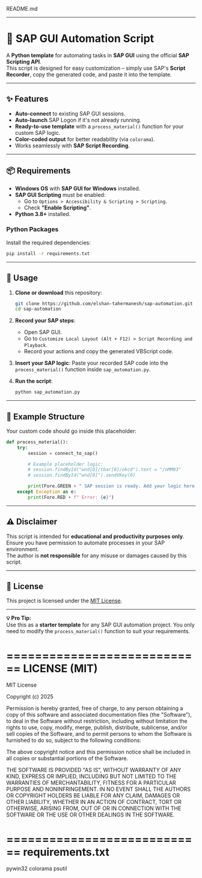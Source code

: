 
README.md

---

# 🚀 SAP GUI Automation Script

A **Python template** for automating tasks in **SAP GUI** using the official **SAP Scripting API**.  
This script is designed for easy customization – simply use SAP's **Script Recorder**, copy the generated code, and paste it into the template.

---

## ✨ Features
- **Auto-connect** to existing SAP GUI sessions.
- **Auto-launch** SAP Logon if it's not already running.
- **Ready-to-use template** with a `process_material()` function for your custom SAP logic.
- **Color-coded output** for better readability (via `colorama`).
- Works seamlessly with **SAP Script Recording**.

---

## 📦 Requirements
- **Windows OS** with **SAP GUI for Windows** installed.
- **SAP GUI Scripting** must be enabled:
  - Go to `Options > Accessibility & Scripting > Scripting`.
  - Check **"Enable Scripting"**.
- **Python 3.8+** installed.

### Python Packages
Install the required dependencies:
```bash
pip install -r requirements.txt
```

---

## 🔧 Usage
1. **Clone or download** this repository:
   ```bash
   git clone https://github.com/elshan-tahermanesh/sap-automation.git
   cd sap-automation
   ```

2. **Record your SAP steps**:
   - Open SAP GUI.
   - Go to `Customize Local Layout (Alt + F12) > Script Recording and Playback`.
   - Record your actions and copy the generated VBScript code.

3. **Insert your SAP logic**:
   Paste your recorded SAP code into the `process_material()` function inside `sap_automation.py`.

4. **Run the script**:
   ```bash
   python sap_automation.py
   ```

---

## 📂 Example Structure
Your custom code should go inside this placeholder:
```python
def process_material():
    try:
        session = connect_to_sap()

        # Example placeholder logic:
        # session.findById("wnd[0]/tbar[0]/okcd").text = "/nMM03"
        # session.findById("wnd[0]").sendVKey(0)

        print(Fore.GREEN + " SAP session is ready. Add your logic here.")
    except Exception as e:
        print(Fore.RED + f" Error: {e}")
```

---

## ⚠️ Disclaimer
This script is intended for **educational and productivity purposes only**.  
Ensure you have permission to automate processes in your SAP environment.  
The author is **not responsible** for any misuse or damages caused by this script.

---

## 📜 License
This project is licensed under the [MIT License](LICENSE).

---

**💡 Pro Tip:**  
Use this as a **starter template** for any SAP GUI automation project. You only need to modify the `process_material()` function to suit your requirements.


============================
LICENSE (MIT)
============================
MIT License

Copyright (c) 2025 <Your Name>

Permission is hereby granted, free of charge, to any person obtaining a copy
of this software and associated documentation files (the "Software"), to deal
in the Software without restriction, including without limitation the rights
to use, copy, modify, merge, publish, distribute, sublicense, and/or sell
copies of the Software, and to permit persons to whom the Software is
furnished to do so, subject to the following conditions:

The above copyright notice and this permission notice shall be included in all
copies or substantial portions of the Software.

THE SOFTWARE IS PROVIDED "AS IS", WITHOUT WARRANTY OF ANY KIND, EXPRESS OR
IMPLIED, INCLUDING BUT NOT LIMITED TO THE WARRANTIES OF MERCHANTABILITY,
FITNESS FOR A PARTICULAR PURPOSE AND NONINFRINGEMENT. IN NO EVENT SHALL THE
AUTHORS OR COPYRIGHT HOLDERS BE LIABLE FOR ANY CLAIM, DAMAGES OR OTHER
LIABILITY, WHETHER IN AN ACTION OF CONTRACT, TORT OR OTHERWISE, ARISING FROM,
OUT OF OR IN CONNECTION WITH THE SOFTWARE OR THE USE OR OTHER DEALINGS IN THE
SOFTWARE.


============================
requirements.txt
============================
pywin32
colorama
psutil
